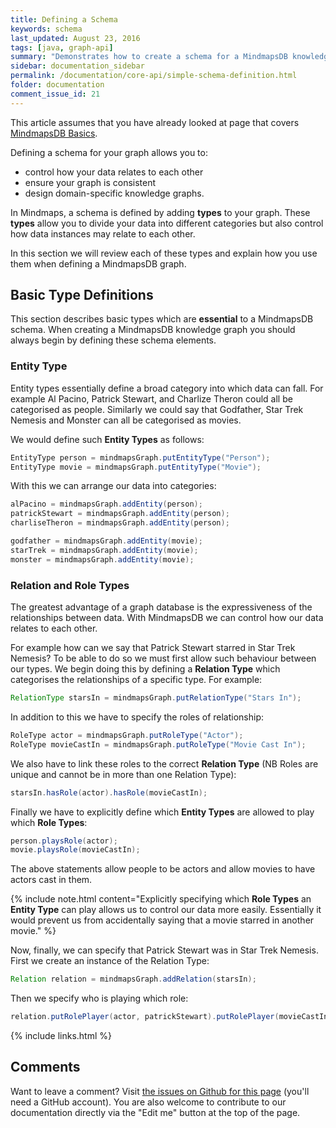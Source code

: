 ```yaml
---
title: Defining a Schema
keywords: schema
last_updated: August 23, 2016
tags: [java, graph-api]
summary: "Demonstrates how to create a schema for a MindmapsDB knowledge graph."
sidebar: documentation_sidebar
permalink: /documentation/core-api/simple-schema-definition.html
folder: documentation
comment_issue_id: 21
---
```


This article assumes that you have already looked at page that covers [MindmapsDB Basics](../the-basics/mindmaps-basics.html).


Defining a schema for your graph allows you to:

* control how your data relates to each other
* ensure your graph is consistent
* design domain-specific knowledge graphs.

In Mindmaps, a schema is defined by adding **types** to your graph.
These **types** allow you to divide your data into different categories but also control how data instances may relate to each other.

In this section we will review each of these types and explain how you use them when defining a MindmapsDB graph.

## Basic Type Definitions

This section describes basic types which are **essential** to a MindmapsDB schema.
When creating a MindmapsDB knowledge graph you should always begin by defining these schema elements.

### Entity Type

Entity types essentially define a broad category into which data can fall. For example Al Pacino, Patrick Stewart,
and Charlize Theron could all be categorised as people.
Similarly we could say that Godfather, Star Trek Nemesis and Monster can all be categorised as movies.

We would define such **Entity Types** as follows:

```java
EntityType person = mindmapsGraph.putEntityType("Person");
EntityType movie = mindmapsGraph.putEntityType("Movie");
```

With this we can arrange our data into categories:

```java
alPacino = mindmapsGraph.addEntity(person);
patrickStewart = mindmapsGraph.addEntity(person);
charliseTheron = mindmapsGraph.addEntity(person);

godfather = mindmapsGraph.addEntity(movie);
starTrek = mindmapsGraph.addEntity(movie);
monster = mindmapsGraph.addEntity(movie);
```

### Relation and Role Types

The greatest advantage of a graph database is the expressiveness of the relationships between data.
With MindmapsDB we can control how our data relates to each other.

For example how can we say that Patrick Stewart starred in Star Trek Nemesis?
To be able to do so we must first allow such behaviour between our types.
We begin doing this by defining a **Relation Type** which categorises the relationships of a specific type.
For example:

```java
RelationType starsIn = mindmapsGraph.putRelationType("Stars In");
```

In addition to this we have to specify the roles of relationship:

```java
RoleType actor = mindmapsGraph.putRoleType("Actor");
RoleType movieCastIn = mindmapsGraph.putRoleType("Movie Cast In");
```

We also have to link these roles to the correct **Relation Type** (NB Roles are unique and cannot be in more than one
Relation Type):


```java
starsIn.hasRole(actor).hasRole(movieCastIn);
```

Finally we have to explicitly define which **Entity Types** are allowed to play which **Role Types**:

```java
person.playsRole(actor);
movie.playsRole(movieCastIn);
```

The above statements allow people to be actors and allow movies to have actors cast in them.

{% include note.html content="Explicitly specifying which **Role Types** an **Entity Type** can play allows us to control our data more easily.
Essentially it would prevent us from accidentally saying that a movie starred in another movie." %}

Now, finally, we can specify that Patrick Stewart was in Star Trek Nemesis.
First we create an instance of the Relation Type:


```java
Relation relation = mindmapsGraph.addRelation(starsIn);
```

Then we specify who is playing which role:

```java
relation.putRolePlayer(actor, patrickStewart).putRolePlayer(movieCastIn, starTrek);
```

{% include links.html %}

## Comments
Want to leave a comment? Visit <a href="https://github.com/mindmapsdb/docs/issues/21" target="_blank">the issues on Github for this page</a> (you'll need a GitHub account). You are also welcome to contribute to our documentation directly via the "Edit me" button at the top of the page.